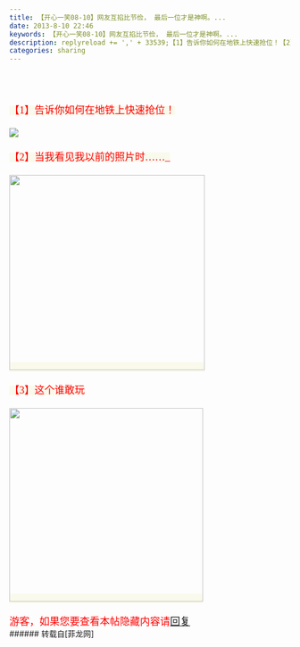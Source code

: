 ```yaml
---
title: 【开心一笑08-10】网友互掐比节俭， 最后一位才是神啊。...
date: 2013-8-10 22:46
keywords: 【开心一笑08-10】网友互掐比节俭， 最后一位才是神啊。...
description: replyreload += ',' + 33539;【1】告诉你如何在地铁上快速抢位！【2】当我看见我以前的照片时……_【3】这个谁敢玩游客，如果您要查看本帖隐藏内容请回复
categories: sharing
---
```

<td class="t_f" id="postmessage_33539">

<script type="49a0b5ed071357922b6fa944-text/javascript">replyreload += ',' + 33539;</script><br/>
<br/>
<font color="red"><font style="background-color:rgb(249, 249, 236)"><font face="Tahoma"><font size="4"><br/>
【1】告诉你如何在地铁上快速抢位！<br/>
<br/>

<img aid="13209" data-cf-modified-49a0b5ed071357922b6fa944-="" file="data/attachment/forum/201308/10/224422jftqqwropcoftssy.jpg.thumb.jpg" id="aimg_13209" inpost="1" onclick="" onmouseover="" src="http://www.flw.ph/data/attachment/forum/201308/10/224422jftqqwropcoftssy.jpg" style="cursor:pointer" zoomfile="data/attachment/forum/201308/10/224422jftqqwropcoftssy.jpg"/>


<br/>
<br/>
【2】当我看见我以前的照片时……_<br/>
<br/>

<img aid="13210" class="zoom" data-cf-modified-49a0b5ed071357922b6fa944-="" file="data/attachment/forum/201308/10/224426wmhf1a1jfm2x7zav.gif" id="aimg_13210" inpost="1" onclick="" onmouseover="" src="http://www.flw.ph/data/attachment/forum/201308/10/224426wmhf1a1jfm2x7zav.gif" width="350" zoomfile="data/attachment/forum/201308/10/224426wmhf1a1jfm2x7zav.gif"/>


<br/>
<br/>
【3】这个谁敢玩<br/>
<br/>

<img aid="13211" class="zoom" data-cf-modified-49a0b5ed071357922b6fa944-="" file="data/attachment/forum/201308/10/224429rzfovcg3af2x2ggj.gif" id="aimg_13211" inpost="1" onclick="" onmouseover="" src="http://www.flw.ph/data/attachment/forum/201308/10/224429rzfovcg3af2x2ggj.gif" width="347" zoomfile="data/attachment/forum/201308/10/224429rzfovcg3af2x2ggj.gif"/>


<br/>
<br/>
<div class="locked">游客，如果您要查看本帖隐藏内容请<a data-cf-modified-49a0b5ed071357922b6fa944-="" href="forum.php?mod=post&amp;action=reply&amp;fid=47&amp;tid=5861" onclick="if (!window.__cfRLUnblockHandlers) return false; showWindow('reply', this.href)">回复</a></div></font></font></font></font></td>
###### 转载自[菲龙网]